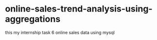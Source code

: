 # online-sales-trend-analysis-using-aggregations
this  my internship task 6  online sales data using mysql
